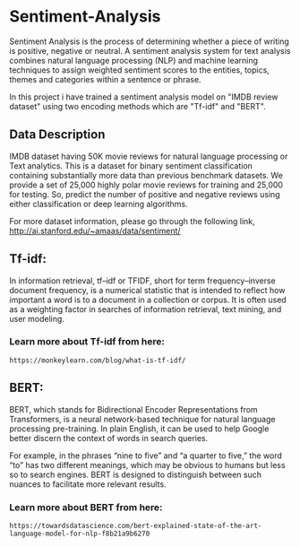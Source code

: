 # Sentiment-Analysis

Sentiment Analysis is the process of determining whether a piece of writing is positive, negative or neutral. A sentiment analysis system for text analysis combines natural language processing (NLP) and machine learning techniques to assign weighted sentiment scores to the entities, topics, themes and categories within a sentence or phrase.

In this project i have trained a sentiment analysis model on "IMDB review dataset" using two encoding methods which are "Tf-idf" and "BERT". 

## Data Description
IMDB dataset having 50K movie reviews for natural language processing or Text analytics.
This is a dataset for binary sentiment classification containing substantially more data than previous benchmark datasets. We provide a set of 25,000 highly polar movie reviews for training and 25,000 for testing. So, predict the number of positive and negative reviews using either classification or deep learning algorithms.

For more dataset information, please go through the following link,
http://ai.stanford.edu/~amaas/data/sentiment/

## Tf-idf:
In information retrieval, tf–idf or TFIDF, short for term frequency–inverse document frequency, is a numerical statistic that is intended to reflect how important a word is to a document in a collection or corpus. It is often used as a weighting factor in searches of information retrieval, text mining, and user modeling.

### Learn more about Tf-idf from here:
    https://monkeylearn.com/blog/what-is-tf-idf/

## BERT:
BERT, which stands for Bidirectional Encoder Representations from Transformers, is a neural network-based technique for natural language processing pre-training. In plain English, it can be used to help Google better discern the context of words in search queries.

For example, in the phrases “nine to five” and “a quarter to five,” the word “to” has two different meanings, which may be obvious to humans but less so to search engines. BERT is designed to distinguish between such nuances to facilitate more relevant results.

### Learn more about BERT from here:
    https://towardsdatascience.com/bert-explained-state-of-the-art-language-model-for-nlp-f8b21a9b6270
